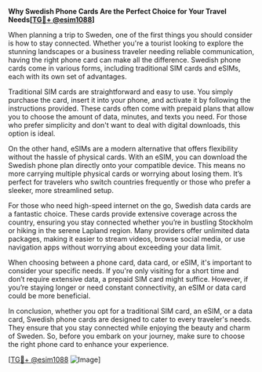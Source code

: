 **Why Swedish Phone Cards Are the Perfect Choice for Your Travel Needs[[TG💪+ @esim1088](https://t.me/s/esim1088)]**

When planning a trip to Sweden, one of the first things you should consider is how to stay connected. Whether you're a tourist looking to explore the stunning landscapes or a business traveler needing reliable communication, having the right phone card can make all the difference. Swedish phone cards come in various forms, including traditional SIM cards and eSIMs, each with its own set of advantages.

Traditional SIM cards are straightforward and easy to use. You simply purchase the card, insert it into your phone, and activate it by following the instructions provided. These cards often come with prepaid plans that allow you to choose the amount of data, minutes, and texts you need. For those who prefer simplicity and don't want to deal with digital downloads, this option is ideal.

On the other hand, eSIMs are a modern alternative that offers flexibility without the hassle of physical cards. With an eSIM, you can download the Swedish phone plan directly onto your compatible device. This means no more carrying multiple physical cards or worrying about losing them. It’s perfect for travelers who switch countries frequently or those who prefer a sleeker, more streamlined setup.

For those who need high-speed internet on the go, Swedish data cards are a fantastic choice. These cards provide extensive coverage across the country, ensuring you stay connected whether you’re in bustling Stockholm or hiking in the serene Lapland region. Many providers offer unlimited data packages, making it easier to stream videos, browse social media, or use navigation apps without worrying about exceeding your data limit.

When choosing between a phone card, data card, or eSIM, it's important to consider your specific needs. If you're only visiting for a short time and don’t require extensive data, a prepaid SIM card might suffice. However, if you’re staying longer or need constant connectivity, an eSIM or data card could be more beneficial.

In conclusion, whether you opt for a traditional SIM card, an eSIM, or a data card, Swedish phone cards are designed to cater to every traveler's needs. They ensure that you stay connected while enjoying the beauty and charm of Sweden. So, before you embark on your journey, make sure to choose the right phone card to enhance your experience.

[[TG💪+ @esim1088](https://t.me/s/esim1088) ![Image](https://i.postimg.cc/Y0z9fWf4/image.png)]